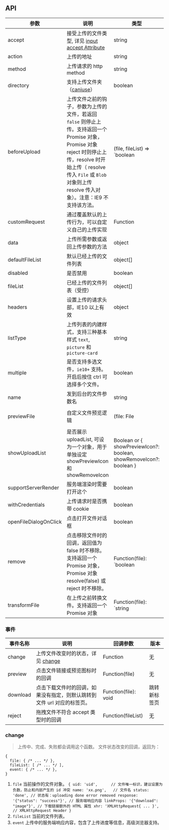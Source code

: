 ## API 

| 参数 | 说明 | 类型 | 默认值 | 版本 |
| --- | --- | --- | --- | --- |
| accept | 接受上传的文件类型, 详见 [input accept Attribute](https://developer.mozilla.org/en-US/docs/Web/HTML/Element/input/file#accept) | string | 无 |  |
| action | 上传的地址 | string|(file) => `Promise` | 无 |  |
| method | 上传请求的 http method | string | 'post' | 1.5.0 |
| directory | 支持上传文件夹（[caniuse](https://caniuse.com/#feat=input-file-directory)） | boolean | false |  |
| beforeUpload | 上传文件之前的钩子，参数为上传的文件，若返回 `false` 则停止上传。支持返回一个 Promise 对象，Promise 对象 reject 时则停止上传，resolve 时开始上传（ resolve 传入 `File` 或 `Blob` 对象则上传 resolve 传入对象）。注意：IE9 不支持该方法。 | (file, fileList) => `boolean | Promise` | 无 |  |
| customRequest | 通过覆盖默认的上传行为，可以自定义自己的上传实现 | Function | 无 |  |
| data | 上传所需参数或返回上传参数的方法 | object|(file) => object | 无 |  |
| defaultFileList | 默认已经上传的文件列表 | object[] | 无 |  |
| disabled | 是否禁用 | boolean | false |  |
| fileList | 已经上传的文件列表（受控） | object[] | 无 |  |
| headers | 设置上传的请求头部，IE10 以上有效 | object | 无 |  |
| listType | 上传列表的内建样式，支持三种基本样式 `text`, `picture` 和 `picture-card` | string | 'text' |  |
| multiple | 是否支持多选文件，`ie10+` 支持。开启后按住 ctrl 可选择多个文件。 | boolean | false |  |
| name | 发到后台的文件参数名 | string | 'file' |  |
| previewFile | 自定义文件预览逻辑 | (file: File | Blob) => Promise<dataURL: string> | 无 | 1.5.0 |
| showUploadList | 是否展示 uploadList, 可设为一个对象，用于单独设定 showPreviewIcon 和 showRemoveIcon | Boolean or { showPreviewIcon?: boolean, showRemoveIcon?: boolean } | true |  |
| supportServerRender | 服务端渲染时需要打开这个 | boolean | false |  |
| withCredentials | 上传请求时是否携带 cookie | boolean | false |  |
| openFileDialogOnClick | 点击打开文件对话框 | boolean | true |  |
| remove | 点击移除文件时的回调，返回值为 false 时不移除。支持返回一个 Promise 对象，Promise 对象 resolve(false) 或 reject 时不移除。 | Function(file): `boolean | Promise` | 无 |  |
| transformFile | 在上传之前转换文件。支持返回一个 Promise 对象 | Function(file): `string | Blob | File | Promise<string | Blob | File>` | 无 | 1.5.0 |

### 事件 

| 事件名称 | 说明 | 回调参数 | 版本 |
| --- | --- | --- | --- |
| change | 上传文件改变时的状态，详见 [change](#change) | Function | 无 |
| preview | 点击文件链接或预览图标时的回调 | Function(file) | 无 |
| download | 点击下载文件时的回调，如果没有指定，则默认跳转到文件 url 对应的标签页。 | Function(file): void | 跳转新标签页 |
| reject | 拖拽文件不符合 accept 类型时的回调 | Function(fileList) | 无 |

### change 

> 上传中、完成、失败都会调用这个函数。
文件状态改变的回调，返回为：

```
{
  file: { /* ... */ },
  fileList: [ /* ... */ ],
  event: { /* ... */ },
}
```

1. `file` 当前操作的文件对象。 `{
   uid: 'uid',      // 文件唯一标识，建议设置为负数，防止和内部产生的 id 冲突
   name: 'xx.png',   // 文件名
   status: 'done', // 状态有：uploading done error removed
   response: '{"status": "success"}', // 服务端响应内容
   linkProps: '{"download": "image"}', // 下载链接额外的 HTML 属性
   xhr: 'XMLHttpRequest{ ... }', // XMLHttpRequest Header
}
`
2. `fileList` 当前的文件列表。
3. `event` 上传中的服务端响应内容，包含了上传进度等信息，高级浏览器支持。